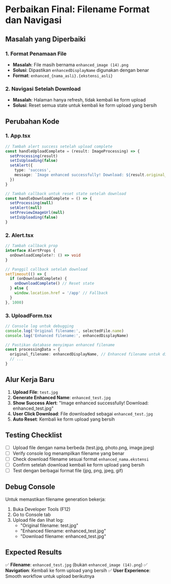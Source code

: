 # Perbaikan Final: Filename Format dan Navigasi

## Masalah yang Diperbaiki

### 1. **Format Penamaan File**
- **Masalah**: File masih bernama `enhanced_image (14).png`
- **Solusi**: Dipastikan `enhancedDisplayName` digunakan dengan benar
- **Format**: `enhanced_{nama_asli}.{ekstensi_asli}`

### 2. **Navigasi Setelah Download**
- **Masalah**: Halaman hanya refresh, tidak kembali ke form upload
- **Solusi**: Reset semua state untuk kembali ke form upload yang bersih

## Perubahan Kode

### 1. **App.tsx**
```typescript
// Tambah alert success setelah upload complete
const handleUploadComplete = (result: ImageProcessing) => {
  setProcessing(result)
  setIsUploading(false)
  setAlert({ 
    type: 'success', 
    message: `Image enhanced successfully! Download: ${result.original_filename}` 
  })
}

// Tambah callback untuk reset state setelah download
const handleDownloadComplete = () => {
  setProcessing(null)
  setAlert(null)
  setPreviewImageUrl(null)
  setIsUploading(false)
}
```

### 2. **Alert.tsx**
```typescript
// Tambah callback prop
interface AlertProps {
  onDownloadComplete?: () => void
}

// Panggil callback setelah download
setTimeout(() => {
  if (onDownloadComplete) {
    onDownloadComplete() // Reset state
  } else {
    window.location.href = '/app' // Fallback
  }
}, 1000)
```

### 3. **UploadForm.tsx**
```typescript
// Console log untuk debugging
console.log('Original filename:', selectedFile.name)
console.log('Enhanced filename:', enhancedDisplayName)

// Pastikan database menyimpan enhanced filename
const processingData = {
  original_filename: enhancedDisplayName, // Enhanced filename untuk display
  // ...
}
```

## Alur Kerja Baru

1. **Upload File**: `test.jpg`
2. **Generate Enhanced Name**: `enhanced_test.jpg`
3. **Show Success Alert**: "Image enhanced successfully! Download: enhanced_test.jpg"
4. **User Click Download**: File downloaded sebagai `enhanced_test.jpg`
5. **Auto Reset**: Kembali ke form upload yang bersih

## Testing Checklist

- [ ] Upload file dengan nama berbeda (test.jpg, photo.png, image.jpeg)
- [ ] Verify console log menampilkan filename yang benar
- [ ] Check download filename sesuai format `enhanced_nama.ekstensi`
- [ ] Confirm setelah download kembali ke form upload yang bersih
- [ ] Test dengan berbagai format file (jpg, png, jpeg, gif)

## Debug Console

Untuk memastikan filename generation bekerja:
1. Buka Developer Tools (F12)
2. Go to Console tab
3. Upload file dan lihat log:
   - "Original filename: test.jpg"
   - "Enhanced filename: enhanced_test.jpg"
   - "Download filename: enhanced_test.jpg"

## Expected Results

✅ **Filename**: `enhanced_test.jpg` (bukan `enhanced_image (14).png`)
✅ **Navigation**: Kembali ke form upload yang bersih
✅ **User Experience**: Smooth workflow untuk upload berikutnya
